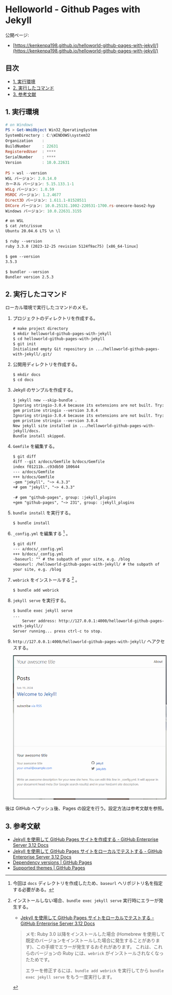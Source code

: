 <!-- omit in toc -->
# Helloworld - Github Pages with Jekyll

公開ページ:

- [https://kenkenpa198.github.io/helloworld-github-pages-with-jekyll/](https://kenkenpa198.github.io/helloworld-github-pages-with-jekyll/)

<!-- omit in toc -->
## 目次

- [1. 実行環境](#1-実行環境)
- [2. 実行したコマンド](#2-実行したコマンド)
- [3. 参考文献](#3-参考文献)

## 1. 実行環境

```powershell
# on Windows
PS > Get-WmiObject Win32_OperatingSystem
SystemDirectory : C:\WINDOWS\system32
Organization    :
BuildNumber     : 22631
RegisteredUser  : ****
SerialNumber    : ****
Version         : 10.0.22631

PS > wsl --version
WSL バージョン: 2.0.14.0
カーネル バージョン: 5.15.133.1-1
WSLg バージョン: 1.0.59
MSRDC バージョン: 1.2.4677
Direct3D バージョン: 1.611.1-81528511
DXCore バージョン: 10.0.25131.1002-220531-1700.rs-onecore-base2-hyp
Windows バージョン: 10.0.22631.3155
```

```shell
# on WSL
$ cat /etc/issue
Ubuntu 20.04.6 LTS \n \l

$ ruby --version
ruby 3.3.0 (2023-12-25 revision 5124f9ac75) [x86_64-linux]

$ gem --version
3.5.3

$ bundler --version
Bundler version 2.5.3
```

## 2. 実行したコマンド

ローカル環境で実行したコマンドのメモ。

1. プロジェクトのディレクトリを作成する。

    ```shell
    # make project directory
    $ mkdir helloworld-github-pages-with-jekyll
    $ cd helloworld-github-pages-with-jekyll
    $ git init
    Initialized empty Git repository in .../helloworld-github-pages-with-jekyll/.git/
    ```

2. 公開用ディレクトリを作成する。

    ```shell
    $ mkdir docs
    $ cd docs
    ```

3. Jekyll のサンプルを作成する。

    ```shell
    $ jekyll new --skip-bundle .
    Ignoring stringio-3.0.4 because its extensions are not built. Try: gem pristine stringio --version 3.0.4
    Ignoring stringio-3.0.4 because its extensions are not built. Try: gem pristine stringio --version 3.0.4
    New jekyll site installed in .../helloworld-github-pages-with-jekyll/docs.
    Bundle install skipped.
    ```

4. `Gemfile` を編集する。

    ```shell
    $ git diff
    diff --git a/docs/Gemfile b/docs/Gemfile
    index f01211b..c93db50 100644
    --- a/docs/Gemfile
    +++ b/docs/Gemfile
    -gem "jekyll", "~> 4.3.3"
    +# gem "jekyll", "~> 4.3.3"

    -# gem "github-pages", group: :jekyll_plugins
    +gem "github-pages", "~> 231", group: :jekyll_plugins
    ```

5. `bundle install` を実行する。

    ```shell
    $ bundle install
    ```

6. `_config.yml` を編集する [^1] 。

    ```shell
    $ git diff
    --- a/docs/_config.yml
    +++ b/docs/_config.yml
    -baseurl: "" # the subpath of your site, e.g. /blog
    +baseurl: /helloworld-github-pages-with-jekyll/ # the subpath of your site, e.g. /blog
    ```

7. `webrick` をインストールする [^2] 。

    ```shell
    $ bundle add webrick
    ```

8. `jekyll serve` を実行する。

    ```shell
    $ bundle exec jekyll serve
    ...
        Server address: http://127.0.0.1:4000/helloworld-github-pages-with-jekyll//
    Server running... press ctrl-c to stop.
    ```

9. `http://127.0.0.1:4000/helloworld-github-pages-with-jekyll/` へアクセスする。

    ![preview](./images/preview.png)

後は GitHub へプッシュ後、Pages の設定を行う。設定方法は参考文献を参照。

## 3. 参考文献

- [Jekyll を使用して GitHub Pages サイトを作成する - GitHub Enterprise Server 3.12 Docs](https://docs.github.com/ja/enterprise-server@3.12/pages/setting-up-a-github-pages-site-with-jekyll/creating-a-github-pages-site-with-jekyll?platform=linux)
- [Jekyll を使用して GitHub Pages サイトをローカルでテストする - GitHub Enterprise Server 3.12 Docs](https://docs.github.com/ja/enterprise-server@3.12/pages/setting-up-a-github-pages-site-with-jekyll/testing-your-github-pages-site-locally-with-jekyll)
- [Dependency versions | GitHub Pages](https://pages.github.com/versions/)
- [Supported themes | GitHub Pages](https://pages.github.com/themes/)

[^1]: 今回は `docs` ディレクトリを作成したため、`baseurl` へリポジトリ名を指定する必要がある。

[^2]: インストールしない場合、`bundle exec jekyll serve` 実行時にエラーが発生する。

    - [Jekyll を使用して GitHub Pages サイトをローカルでテストする - GitHub Enterprise Server 3.12 Docs](https://docs.github.com/ja/enterprise-server@3.12/pages/setting-up-a-github-pages-site-with-jekyll/testing-your-github-pages-site-locally-with-jekyll#building-your-site-locally)

    > メモ: Ruby 3.0 以降をインストールした場合 (Homebrew を使用して既定のバージョンをインストールした場合に発生することがあります)、この手順でエラーが発生するおそれがあります。 これは、これらのバージョンの Ruby には、`webrick` がインストールされなくなったためです。
    >
    > エラーを修正するには、`bundle add webrick` を実行してから `bundle exec jekyll serve` をもう一度実行します。
